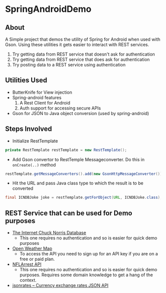 # SpringAndroidDemo

## About
A Simple project that demos the utility of Spring for Android when used with Gson. Using these utilities it gets easier to interact with REST services.
  1. Try getting data from REST service that doesn't ask for authentication
  2. Try getting data from REST service that does ask for authentication
  3. Try posting data to a REST service using authentication
 
## Utilities Used
* ButterKnife for View injection
* Spring-android features 
  1. A Rest Client for Android
  2. Auth support for accessing secure APIs
* Gson for JSON to Java object conversion (used by spring-android)


## Steps Involved
  - Initialize RestTemplate
```Java
private RestTemplate restTemplate = new RestTemplate();
```
  - Add Gson convertor to RestTemple Messageconverter. Do this in `onCreate(..)` method
```Java
restTemplate.getMessageConverters().add(new GsonHttpMessageConverter());
```
  - Hit the URL and pass Java class type to which the result is to be converted
```Java
final ICNDBJoke joke = restTemplate.getForObject(URL, ICNDBJoke.class);
```

## REST Service that can be used for Demo purposes
* [The Internet Chuck Norris Database](http://www.icndb.com/api/)
    - This one requires no authentication and so is easier for quick demo purposes
* [Open Weather Map](http://openweathermap.org/api)
    - To access the API you need to sign up for an API key if you are on a free or paid plan.
* [NFLArrest API](http://nflarrest.com/api/)
    - This one requires no authentication and so is easier for quick demo purposes. Requires some domain knowledge to get a hang of the context.
* [jsonrates – Currency exchange rates JSON API](http://jsonrates.com/) 
